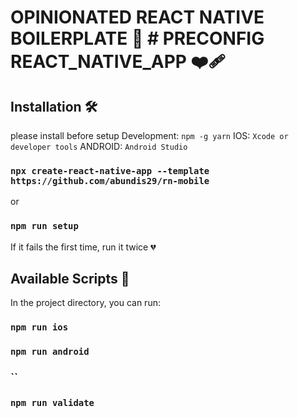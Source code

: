 # OPINIONATED REACT NATIVE BOILERPLATE  📲 # PRECONFIG REACT_NATIVE_APP ❤️‍🩹

## Installation 🛠

 please install before setup
 Development: `npm -g yarn`
 IOS:  `Xcode or developer tools`
 ANDROID:  `Android Studio`

### `npx create-react-native-app --template https://github.com/abundis29/rn-mobile`

or

### `npm run setup`

If it fails the first time, run it twice 💔

## Available Scripts 📝

In the project directory, you can run:

### `npm run ios`

### `npm run android`

### ``

### `npm run validate`
